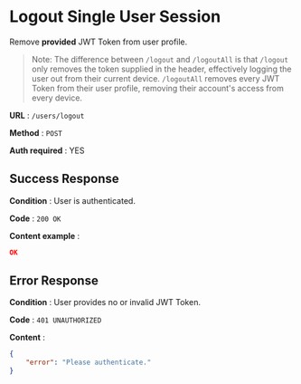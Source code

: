 # Logout Single User Session

Remove **provided** JWT Token from user profile. 

> Note: The difference between `/logout` and `/logoutAll` is that `/logout` only removes the token supplied in the header, effectively logging the user out from their current device. `/logoutAll` removes every JWT Token from their user profile, removing their account's access from every device.

**URL** : `/users/logout`

**Method** : `POST`

**Auth required** : YES

## Success Response

**Condition** : User is authenticated.

**Code** : `200 OK`

**Content example** : 
```json
OK
```

## Error Response
**Condition** : User provides no or invalid JWT Token.

**Code** : `401 UNAUTHORIZED`

**Content** :

```json
{
    "error": "Please authenticate."
}
```